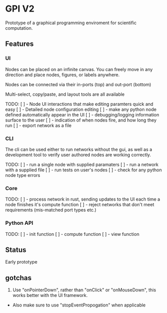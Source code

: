 # GPI V2

Prototype of a graphical programming enviroment for scientific computation.


## Features

### UI
Nodes can be placed on an infinite canvas.
You can freely move in any direction and place nodes, figures, or labels anywhere.

Nodes can be connected via their in-ports (top) and out-port (bottom)

Multi-select, copy/paste, and layout tools are all available

TODO:
[ ] - Node UI interactions that make editing paramters quick and easy
[ ] - Detailed node configuration editing
[ ] - make any python node defined automatically appear in the UI
[ ] - debugging/logging information surface to the user
[ ] - indication of when nodes fire, and how long they run
[ ] - export network as a file

### CLI
The cli can be used either to run networks without the gui,
as well as a development tool to verify user authored nodes
are working correctly.


TODO:
[ ] - run a single node with supplied paramaters
[ ] - run a network with a supplied file
[ ] - run tests on user's nodes
[ ] - check for any python node type errors

### Core

TODO:
[ ] - process network in rust, sending updates to the UI each time a node finishes it's compute function
[ ] - reject networks that don't meet requirements (mis-matched port types etc.)


### Python API

TODO:
[ ] - init function
[ ] - compute function
[ ] - view function



## Status
Early prototype


## gotchas
1. Use "onPointerDown", rather than "onClick" or "onMouseDown", this works better with the UI framework.
  - Also make sure to use "stopEventPropogation" when applicable

